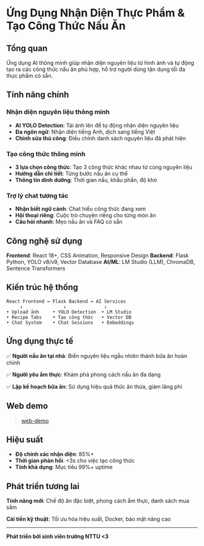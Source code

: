 # Ứng Dụng Nhận Diện Thực Phẩm & Tạo Công Thức Nấu Ăn

## Tổng quan
Ứng dụng AI thông minh giúp nhận diện nguyên liệu từ hình ảnh và tự động tạo ra các công thức nấu ăn phù hợp, hỗ trợ người dùng tận dụng tối đa thực phẩm có sẵn.

## Tính năng chính

### Nhận diện nguyên liệu thông minh
- **AI YOLO Detection**: Tải ảnh lên để tự động nhận diện nguyên liệu
- **Đa ngôn ngữ**: Nhận diện tiếng Anh, dịch sang tiếng Việt
- **Chỉnh sửa thủ công**: Điều chỉnh danh sách nguyên liệu đã phát hiện

### Tạo công thức thông minh
- **3 lựa chọn công thức**: Tạo 3 công thức khác nhau từ cùng nguyên liệu
- **Hướng dẫn chi tiết**: Từng bước nấu ăn cụ thể
- **Thông tin dinh dưỡng**: Thời gian nấu, khẩu phần, độ khó

### Trợ lý chat tương tác
- **Nhận biết ngữ cảnh**: Chat hiểu công thức đang xem
- **Hội thoại riêng**: Cuộc trò chuyện riêng cho từng món ăn
- **Câu hỏi nhanh**: Mẹo nấu ăn và FAQ có sẵn

## Công nghệ sử dụng

**Frontend**: React 18+, CSS Animation, Responsive Design
**Backend**: Flask Python, YOLO v8/v9, Vector Database
**AI/ML**: LM Studio (LLM), ChromaDB, Sentence Transformers

## Kiến trúc hệ thống

```
React Frontend ↔ Flask Backend ↔ AI Services
     ↓               ↓              ↓
• Upload ảnh     • YOLO Detection  • LM Studio
• Recipe Tabs    • Tạo công thức   • Vector DB
• Chat System    • Chat Sessions   • Embeddings
```

## Ứng dụng thực tế

✅ **Người nấu ăn tại nhà**: Biến nguyên liệu ngẫu nhiên thành bữa ăn hoàn chỉnh

✅ **Người yêu ẩm thực**: Khám phá phong cách nấu ăn đa dạng

✅ **Lập kế hoạch bữa ăn**: Sử dụng hiệu quả thức ăn thừa, giảm lãng phí

## Web demo
> [web-demo](https://lockman04.github.io/SavoryAI/)

## Hiệu suất

- **Độ chính xác nhận diện**: 85%+
- **Thời gian phản hồi**: <3s cho việc tạo công thức
- **Tính khả dụng**: Mục tiêu 99%+ uptime

## Phát triển tương lai

**Tính năng mới**: Chế độ ăn đặc biệt, phong cách ẩm thực, danh sách mua sắm

**Cải tiến kỹ thuật**: Tối ưu hóa hiệu suất, Docker, bảo mật nâng cao

---
**Phát triển bởi sinh viên trường NTTU <3**
